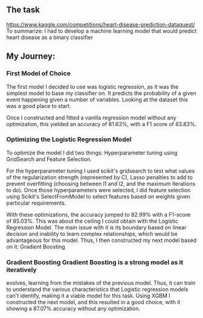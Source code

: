 
## The task
https://www.kaggle.com/competitions/heart-disease-prediction-dataquest/
To summarize: I had to develop a machine learning model that would predict heart
disease as a binary classifier

## My Journey:

### First Model of Choice
The first model I decided to use was logistic regression, as it was the simplest 
model to base my classifier on. It predicts the probability of a given event 
happening given a number of variables. Looking at the dataset this was a good 
place to start.

Once I constructed and fitted a vanilla regression model without any
optimization, this yielded an accuracy of 81.63%, with a F1 score of 83.83%. 

### Optimizing the Logistic Regression Model
To optimize the model I did two things: Hyperparameter tuning using GridSearch 
and Feature Selection.

For the hyperparameter tuning I used scikit's gridsearch to test what values of
the regularization strength (represented by C), Lasso penalties to add to
prevent overfitting (choosing between l1 and l2, and the maximum iterations to
do). Once those hyperparameters were selected, I did feature selection using
Scikit's SelectFromModel to select features based on weights given
particular requirements.

With these optimizations, the accuracy jumped to 82.99% with a F1-score of
85.03%. This was about the ceiling I could obtain with the Logistic Regression
Model. The main issue with it is its boundary based on linear decision and
inability to learn complex relationships, which would be advantageous for this
model. Thus, I then constructed my next model based on it: Gradient Boosting

### Gradient Boosting Gradient Boosting is a strong model as it iteratively
evolves, learning from the mistakes of the previous model. Thus, it can train
to understand the various characteristics that Logistic regression models can't
identify, making it a viable model for this task. Using XGBM I constructed the
next model, and this resulted in a good choice, with it showing a 87.07%
accuracy without any optimization.


